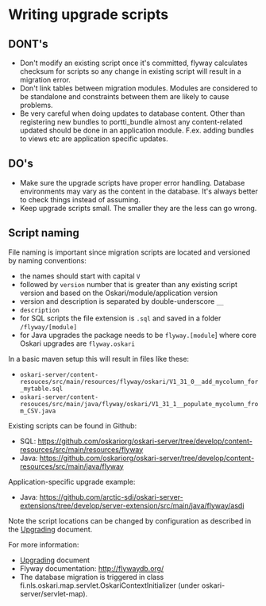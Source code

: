 # Writing upgrade scripts

## DONT's

- Don't modify an existing script once it's committed, flyway calculates checksum for scripts so any change in existing
 script will result in a migration error.
- Don't link tables between migration modules. Modules are considered to be standalone and constraints between them
 are likely to cause problems.
- Be very careful when doing updates to database content. Other than registering new bundles to portti_bundle almost
 any content-related updated should be done in an application module. F.ex. adding bundles to views etc are application
 specific updates.

## DO's

- Make sure the upgrade scripts have proper error handling. Database environments may vary as the content in the database.
 It's always better to check things instead of assuming.
- Keep upgrade scripts small. The smaller they are the less can go wrong.

## Script naming

File naming is important since migration scripts are located and versioned by naming conventions:

- the names should start with capital `V`
- followed by `version` number that is greater than any existing script version and based on the Oskari/module/application version
- version and description is separated by double-underscore `__`
- `description`
- for SQL scripts the file extension is `.sql` and saved in a folder `/flyway/[module]`
- for Java upgrades the package needs to be `flyway.[module`] where core Oskari upgrades are `flyway.oskari`

In a basic maven setup this will result in files like these:
- `oskari-server/content-resouces/src/main/resources/flyway/oskari/V1_31_0__add_mycolumn_for_mytable.sql`
- `oskari-server/content-resouces/src/main/java/flyway/oskari/V1_31_1__populate_mycolumn_from_CSV.java`

Existing scripts can be found in Github:

 - SQL: https://github.com/oskariorg/oskari-server/tree/develop/content-resources/src/main/resources/flyway
 - Java: https://github.com/oskariorg/oskari-server/tree/develop/content-resources/src/main/java/flyway

Application-specific upgrade example:
- Java: https://github.com/arctic-sdi/oskari-server-extensions/tree/develop/server-extension/src/main/java/flyway/asdi

Note the script locations can be changed by configuration as described in the [Upgrading](upgrading) document.

For more information:
- [Upgrading](upgrading) document
- Flyway documentation: http://flywaydb.org/
- The database migration is triggered in class fi.nls.oskari.map.servlet.OskariContextInitializer (under oskari-server/servlet-map).
